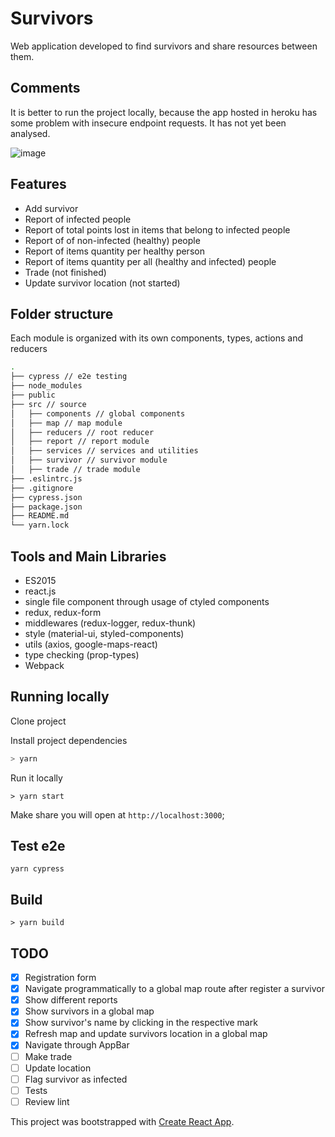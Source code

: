 # Survivors
Web application developed to find survivors and share resources between them.

## Comments
It is better to run the project locally, because the app hosted in heroku has some problem with insecure endpoint requests. It has not yet been analysed.

![image](https://user-images.githubusercontent.com/20259146/34442673-755594be-eca2-11e7-9bc3-78bad21ca990.png)

## Features
- Add survivor
- Report of infected people
- Report of total points lost in items that belong to infected people
- Report of of non-infected (healthy) people
- Report of items quantity per healthy person
- Report of items quantity per all (healthy and infected) people
- Trade (not finished)
- Update survivor location (not started)

## Folder structure
Each module is organized with its own components, types, actions and reducers

```sh
.
├── cypress // e2e testing
├── node_modules
├── public
├── src // source
│   ├── components // global components
│   ├── map // map module
│   ├── reducers // root reducer
│   ├── report // report module
│   ├── services // services and utilities
│   ├── survivor // survivor module
│   ├── trade // trade module
├── .eslintrc.js
├── .gitignore
├── cypress.json
├── package.json
├── README.md
└── yarn.lock
```

## Tools and Main Libraries
- ES2015
- react.js
- single file component through usage of ctyled components
- redux, redux-form
- middlewares (redux-logger, redux-thunk)
- style (material-ui, styled-components)
- utils (axios, google-maps-react)
- type checking (prop-types)
- Webpack

## Running locally
Clone project

Install project dependencies

```sh
> yarn
```

Run it locally

```
> yarn start
```

Make share you will open at `http://localhost:3000`;

## Test e2e
```
yarn cypress
```

## Build
```
> yarn build
```

## TODO
- [x] Registration form
- [x] Navigate programmatically to a global map route after register a survivor
- [x] Show different reports
- [x] Show survivors in a global map
- [x] Show survivor's name by clicking in the respective mark
- [x] Refresh map and update survivors location in a global map
- [x] Navigate through AppBar
- [ ] Make trade
- [ ] Update location
- [ ] Flag survivor as infected
- [ ] Tests
- [ ] Review lint

This project was bootstrapped with [Create React App](https://github.com/facebookincubator/create-react-app).
